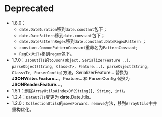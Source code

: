 # Deprecated

* 1.8.0：
  * `date.DateDuration`移到`date.constant`包下；
  * `date.DatePattern`移到`date.constant`包下；
  * `date.DatePatternRegex`移到`date.constant.DateRegexPattern` ；
  * `constant.CommonPatternConstant`重命名为`PatternConstant`;
  * `RegExUtils`移到`regex`包下。
* 1.7.0：`JsonUtils`的`toJson(Object, SerializerFeature...)`、`parseObject(String, Class<T>, Feature...)`、`parseObject(String, Class<T>, ParserConfig)`方法，SerializerFeature... 替换为 **JSONWriter.Feature...**，Feature... 和 ParserConfig 替换为 **JSONReader.Feature...**。
* 1.5.1：删除`ArrayUtils#indexOf(String[], String, int)`。
* 1.2.4：`DateUtils`变更为 <b>date.</b>DateUtils。
* 1.2.0：`CollectionUtils`的`moveForward、remove`方法，移到`ArrayUtils`中并重构优化。

